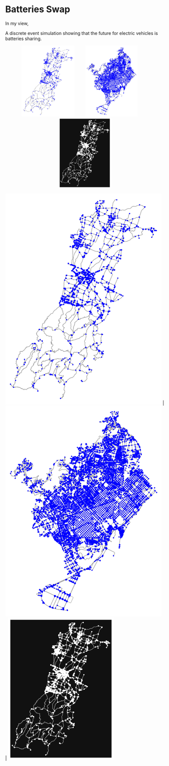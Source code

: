 # Batteries Swap

In my view, 

A discrete event simulation showing that the future for electric vehicles is batteries sharing.


<p align="center">
  <img alt="Light" src="/images/graph1.png" width="33%">
&nbsp; &nbsp; &nbsp; &nbsp;
  <img alt="Dark" src="/images/graph2.png" width="33%">
&nbsp; &nbsp; &nbsp; &nbsp;
  <img alt="Dark" src="/images/graph3.png" width="33%">
</p>

![graph1](/images/graph1.png) | ![graph2](/images/graph2.png) | ![graph3](/images/graph3.png)
